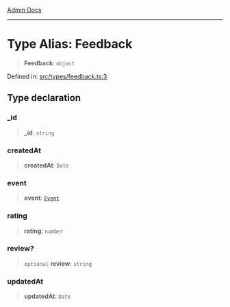 [Admin Docs](/)

***

# Type Alias: Feedback

> **Feedback**: `object`

Defined in: [src/types/feedback.ts:3](https://github.com/PalisadoesFoundation/talawa-admin/blob/main/src/types/feedback.ts#L3)

## Type declaration

### \_id

> **\_id**: `string`

### createdAt

> **createdAt**: `Date`

### event

> **event**: [`Event`](../../Event/type/type-aliases/Event.md)

### rating

> **rating**: `number`

### review?

> `optional` **review**: `string`

### updatedAt

> **updatedAt**: `Date`
